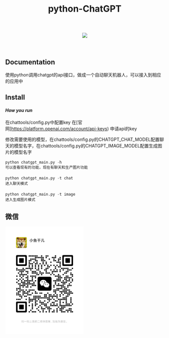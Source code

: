 # <p align="center">python-ChatGPT</p>

<br>
<p align="center">
    <a href="#"><img src="https://img.shields.io/badge/python-3.7-green.svg"></a>
</p>
<br />

## Documentation

<p> 使用python调用chatgpt的api接口，做成一个自动聊天机器人，可以接入到相应的应用中 </p>


## Install
#### *How you run*

在chattools/config.py中配置key 在[官网]https://platform.openai.com/account/api-keys) 申请api的key

修改需要使用的模型，在chattools/config.py的CHATGPT_CHAT_MODEL配置聊天的模型名字，在chattools/config.py的CHATGPT_IMAGE_MODEL配置生成图片的模型名字


```python
python chatgpt_main.py -h
可以查看现有的功能，现在有聊天和生产图片功能

python chatgpt_main.py -t chat
进入聊天模式

python chatgpt_main.py -t image
进入生成图片模式

```

## 微信
<img src="img/wx.png" width="249"/>
